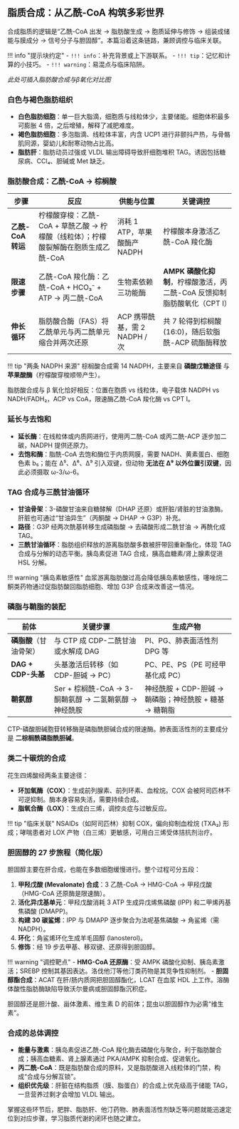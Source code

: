 ## 脂质合成：从乙酰-CoA 构筑多彩世界

合成脂质的逻辑是“乙酰-CoA 出发 → 脂肪酸生成 → 胞质延伸与修饰 → 组装成储能与膜成分 → 信号分子与胆固醇”。本篇沿着这条链路，兼顾调控与临床关联。

!!! info "提示块约定"
    - `!!! info`：补充背景或上下游联系。
    - `!!! tip`：记忆和计算的小技巧。
    - `!!! warning`：易混点与临床陷阱。

*此处可插入脂肪酸合成与β氧化对比图*

### 白色与褐色脂肪组织

- **白色脂肪细胞**：单一巨大脂滴，细胞质与线粒体少，主要储能。细胞体积最多可膨胀 4 倍，之后增殖，解释了减肥难度。
- **褐色脂肪细胞**：多泡脂滴、线粒体丰富，内含 UCP1 进行非颤抖产热，与骨骼肌同源，婴幼儿和耐寒动物占比高。
- **脂肪肝**：脂肪动员过强或 VLDL 输出障碍导致肝细胞堆积 TAG。诱因包括糖尿病、CCl₄、胆碱或 Met 缺乏。

### 脂肪酸合成：乙酰-CoA → 棕榈酸

| 步骤 | 反应 | 供能与位置 | 关键调控 |
| --- | --- | --- | --- |
| **乙酰-CoA 转运** | 柠檬酸穿梭：乙酰-CoA + 草酰乙酸 → 柠檬酸（线粒体）；柠檬酸裂解酶在胞质生成乙酰-CoA | 消耗 1 ATP，苹果酸酶产 NADPH | 柠檬酸本身激活乙酰-CoA 羧化酶 |
| **限速步骤** | 乙酰-CoA 羧化酶：乙酰-CoA + HCO₃⁻ + ATP → 丙二酰-CoA | 生物素依赖三功能酶 | **AMPK 磷酸化抑制**，柠檬酸激活，丙二酰-CoA 反馈抑制脂肪酸氧化（CPT I） |
| **伸长循环** | 脂肪酸合酶（FAS）将乙酰单元与丙二酰单元缩合并两次还原 | ACP 携带酰基，需 2 NADPH / 次 | 共 7 轮得到棕榈酸 (16:0)，随后软脂酰-ACP 硫酯酶释放 |

!!! tip "两条 NADPH 来源"
    棕榈酸合成需 14 NADPH，主要来自 **磷酸戊糖途径** 与 **苹果酸酶**（柠檬酸穿梭顺带产生）。

脂肪酸合成与 β 氧化恰好相反：位置在胞质 vs 线粒体，电子载体 NADPH vs NADH/FADH₂，ACP vs CoA，限速酶乙酰-CoA 羧化酶 vs CPT I。

### 延长与去饱和

- **延长酶**：在线粒体或内质网进行，使用丙二酰-CoA 或丙二酰-ACP 逐步加二碳，NADPH 提供还原力。
- **去饱和酶**：脂酰-CoA 去饱和酶位于内质网膜，需要 NADH、黄素蛋白、细胞色素 b₅；能在 Δ⁵、Δ⁶、Δ⁹ 引入双键，但动物 **无法在 Δ⁹ 以外位置引双键**，因此必须摄取 ω-3/ω-6。

### TAG 合成与三酰甘油循环

- **甘油骨架**：3-磷酸甘油来自糖酵解（DHAP 还原）或肝脏/肾脏的甘油激酶。肝脏也可通过“甘油异生”（丙酮酸 → DHAP → G3P）补充。
- **路径**：G3P 经两次酰基转移生成磷脂酸 → 去磷酸形成二酰甘油 → 再酰化成 TAG。
- **三酰甘油循环**：脂肪组织释放的游离脂肪酸多数被肝带回重新酯化，体现 TAG 合成与分解的动态平衡。胰岛素促进 TAG 合成，胰高血糖素/肾上腺素促进 HSL 分解。

!!! warning "胰岛素敏感性"
    血浆游离脂肪酸过高会降低胰岛素敏感性，噻唑烷二酮类药物通过促脂肪酸回脂肪细胞、增加 G3P 合成来改善这一情况。

### 磷脂与鞘脂的装配

| 前体 | 关键步骤 | 生成产物 |
| --- | --- | --- |
| **磷脂酸**（甘油骨架） | 与 CTP 成 CDP-二酰甘油或水解成 DAG | PI、PG、肺表面活性剂 DPG 等 |
| **DAG + CDP-头基** | 头基激活后转移（如 CDP-胆碱 → PC） | PC、PE、PS（PE 可经甲基化成 PC） |
| **鞘氨醇** | Ser + 棕榈酰-CoA → 3-酮鞘氨醇 → 二氢鞘氨醇 → 神经酰胺 | 神经酰胺 + CDP-胆碱 → 鞘磷脂；神经酰胺 + 糖基 → 糖鞘脂 |

CTP-磷酸胆碱胞苷转移酶是磷脂酰胆碱合成的限速酶。肺表面活性剂的主要成分是 **二棕榈酰磷脂酰胆碱**。

### 类二十碳烷的合成

花生四烯酸经两条主要途径：

- **环加氧酶（COX）**：生成前列腺素、前列环素、血栓烷。COX 会被阿司匹林不可逆抑制。酶本身容易失活，需要持续合成。
- **脂氧合酶（LOX）**：生成白三烯，调控炎症与过敏反应。

!!! tip "临床关联"
    NSAIDs（如阿司匹林）抑制 COX，偏向抑制血栓烷 (TXA₂) 形成；哮喘患者对 LOX 产物（白三烯）更敏感，可用白三烯受体拮抗剂治疗。

### 胆固醇的 27 步旅程（简化版）

胆固醇主要在肝合成，也能在多数细胞缓慢进行。整个过程可分五段：

1. **甲羟戊酸 (Mevalonate) 合成**：3 乙酰-CoA → HMG-CoA → 甲羟戊酸（HMG-CoA 还原酶是限速酶）。
2. **活化异戊基单元**：甲羟戊酸消耗 3 ATP 生成异戊烯焦磷酸 (IPP) 和二甲烯丙基焦磷酸 (DMAPP)。
3. **构建 30 碳鲨烯**：IPP 与 DMAPP 逐步聚合为法呢基焦磷酸 → 角鲨烯（需 NADPH）。
4. **环化**：角鲨烯环化生成羊毛固醇 (lanosterol)。
5. **修饰**：经 19 步去甲基、移双键、还原得到胆固醇。

!!! warning "调控靶点"
    - **HMG-CoA 还原酶**：受 AMPK 磷酸化抑制、胰岛素激活；SREBP 控制其基因表达。洛伐他汀等他汀类药物是其竞争性抑制剂。
    - **胆固醇酯合成**：ACAT 在肝/肠内质网把胆固醇酯化，LCAT 在血浆 HDL 上工作。溶酶体酸性脂肪酶缺陷导致沃尔曼病或胆固醇酯沉积症。

胆固醇还是胆汁酸、甾体激素、维生素 D 的前体；昆虫以胆固醇作为必需“维生素”。

### 合成的总体调控

- **能量与激素**：胰岛素促进乙酰-CoA 羧化酶去磷酸化与聚合，利于脂肪酸合成；胰高血糖素、肾上腺素通过 PKA/AMPK 抑制合成、促进氧化。
- **丙二酰-CoA**：既是脂肪酸合成的原料，又是脂肪酸进入线粒体的门禁，构成“合成与分解互锁”。
- **组织优先级**：肝脏在结构脂质（膜、脂蛋白）的合成上优先级高于储能 TAG，一旦营养过剩才会增加 VLDL 输出。

掌握这些环节后，肥胖、脂肪肝、他汀药物、肺表面活性剂缺乏等问题就能迅速定位到对应步骤，学习脂质代谢的闭环也随之建立。
